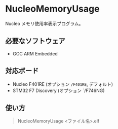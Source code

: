 # NucleoMemoryUsage
Nucleo メモリ使用率表示プログラム。

## 必要なソフトウェア
- GCC ARM Embedded

## 対応ボード
- Nucleo F401RE (オプション `/F401RE`, デフォルト)
- STM32 F7 Discovery (オプション `/F746NG)

## 使い方
> NucleoMemoryUsage <ファイル名>.elf
